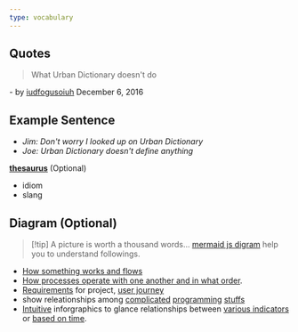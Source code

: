 ```yaml
---
type: vocabulary
---
```

## Quotes 
> What Urban Dictionary doesn't do

\- by [iudfogusoiuh](https://www.urbandictionary.com/author.php?author=iudfogusoiuh) December 6, 2016

## Example Sentence
- *Jim: Don't worry I looked up on Urban Dictionary*
- *Joe: Urban Dictionary doesn't define anything*

[**thesaurus**](https://www.onelook.com/thesaurus/) (Optional)
- idiom
- slang

## Diagram (Optional)
> [!tip] A picture is worth a thousand words...
> [mermaid js digram](https://mermaid.js.org/) help you to understand followings.
- [How something works and flows](https://mermaid.js.org/syntax/flowchart.html) 
- [How processes operate with one another and in what order](https://mermaid.js.org/syntax/sequenceDiagram.html). 
- [Requirements](https://mermaid.js.org/syntax/requirementDiagram.html) for project, [user journey](https://mermaid.js.org/syntax/userJourney.html)
- show releationships among [complicated](https://mermaid.js.org/syntax/classDiagram.html) [programming](https://mermaid.js.org/syntax/stateDiagram.html) [stuffs](https://mermaid.js.org/syntax/entityRelationshipDiagram.html)
- [Intuitive](https://mermaid.js.org/syntax/pie.html) inforgraphics to glance relationships between [various indicators](https://mermaid.js.org/syntax/quadrantChart.html) or [based on time](https://mermaid.js.org/syntax/gantt.html).


